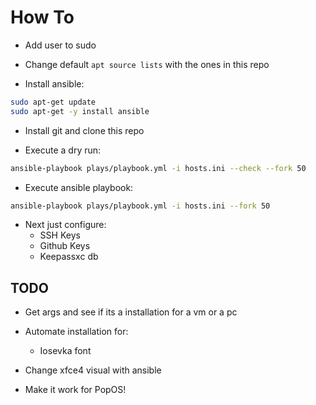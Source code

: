 # How To

- Add user to sudo

- Change default `apt source lists` with the ones in this repo

- Install ansible:

```bash
sudo apt-get update
sudo apt-get -y install ansible
```

- Install git and clone this repo

- Execute a dry run:

```bash
ansible-playbook plays/playbook.yml -i hosts.ini --check --fork 50
```


- Execute ansible playbook:

```bash
ansible-playbook plays/playbook.yml -i hosts.ini --fork 50
```

- Next just configure:
	- SSH Keys
	- Github Keys
	- Keepassxc db

## TODO

- Get args and see if its a installation for a vm or a pc

- Automate installation for:
	- Iosevka font

- Change xfce4 visual with ansible
- Make it work for PopOS!